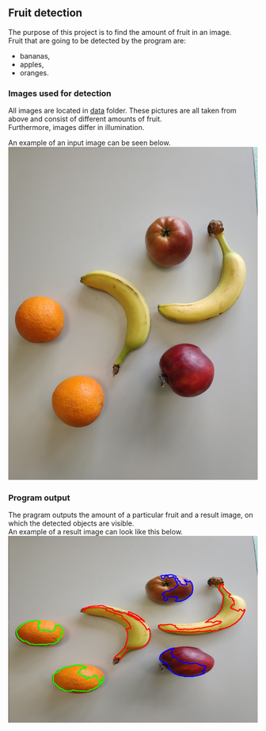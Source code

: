 ## Fruit detection
The purpose of this project is to find the amount of fruit in an image.  
Fruit that are going to be detected by the program are:  
* bananas,
* apples,
* oranges.
### Images used for detection
All images are located in [data](https://github.com/jakgrab/detect-fruit/tree/master/data) folder. These pictures are all taken from above and consist of different amounts of fruit.  
Furthermore, images differ in illumination.

An example of an input image can be seen below.
![image](https://github.com/jakgrab/detect-fruit/blob/master/data/00.jpg)

### Program output
The pragram outputs the amount of a particular fruit and a result image, on which the detected objects are visible.  
An example of a result image can look like this below.
![output_image](https://github.com/jakgrab/detect-fruit/blob/master/data/output_image_example.png)


